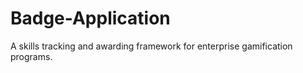 Badge-Application
=================

A skills tracking and awarding framework for enterprise gamification programs.

